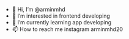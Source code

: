 - 👋 Hi, I’m @arminmhd
- 👀 I’m interested in frontend developing
- 🌱 I’m currently learning app developing
- 📫 How to reach me instagram arminmhd20

<!---
i hope i can help you❤
--->
